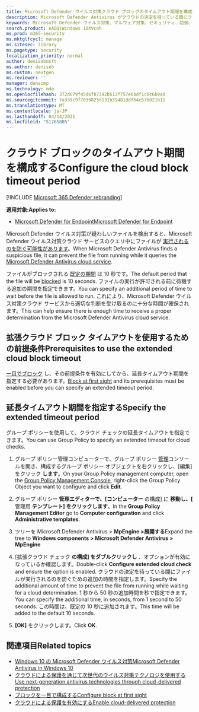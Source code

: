 ```yaml
---
title: Microsoft Defender ウイルス対策クラウド ブロックのタイムアウト期間を構成する
description: Microsoft Defender Antivirus がクラウドの決定を待っている間にファイルの実行をブロックする時間を構成できます。
keywords: Microsoft Defender ウイルス対策、マルウェア対策、セキュリティ、防御、クラウド、タイムアウト、ブロック、期間、秒
search.product: eADQiWindows 10XVcnh
ms.prod: m365-security
ms.mktglfcycl: manage
ms.sitesec: library
ms.pagetype: security
localization_priority: normal
author: denisebmsft
ms.author: deniseb
ms.custom: nextgen
ms.reviewer: ''
manager: dansimp
ms.technology: mde
ms.openlocfilehash: 372d679f45d6f87392b612f757e6bdf1c6c6b9ad
ms.sourcegitcommit: 7a339c9f7039825d131b39481ddf54c57b021b11
ms.translationtype: MT
ms.contentlocale: ja-JP
ms.lasthandoff: 04/14/2021
ms.locfileid: "51765805"
---
```

# <a name="configure-the-cloud-block-timeout-period"></a><span data-ttu-id="9314c-104">クラウド ブロックのタイムアウト期間を構成する</span><span class="sxs-lookup"><span data-stu-id="9314c-104">Configure the cloud block timeout period</span></span>

[!INCLUDE [Microsoft 365 Defender rebranding](../../includes/microsoft-defender.md)]


<span data-ttu-id="9314c-105">**適用対象:**</span><span class="sxs-lookup"><span data-stu-id="9314c-105">**Applies to:**</span></span>

- [<span data-ttu-id="9314c-106">Microsoft Defender for Endpoint</span><span class="sxs-lookup"><span data-stu-id="9314c-106">Microsoft Defender for Endpoint</span></span>](/microsoft-365/security/defender-endpoint/)

<span data-ttu-id="9314c-107">Microsoft Defender ウイルス対策が疑わしいファイルを検出すると、Microsoft Defender ウイルス対策クラウド サービスのクエリ中にファイルが [実行されるのを防ぐ可能性があります](cloud-protection-microsoft-defender-antivirus.md)。</span><span class="sxs-lookup"><span data-stu-id="9314c-107">When Microsoft Defender Antivirus finds a suspicious file, it can prevent the file from running while it queries the [Microsoft Defender Antivirus cloud service](cloud-protection-microsoft-defender-antivirus.md).</span></span>

<span data-ttu-id="9314c-108">ファイルがブロックされる [既定の期間](configure-block-at-first-sight-microsoft-defender-antivirus.md) は 10 秒です。</span><span class="sxs-lookup"><span data-stu-id="9314c-108">The default period that the file will be [blocked](configure-block-at-first-sight-microsoft-defender-antivirus.md) is 10 seconds.</span></span> <span data-ttu-id="9314c-109">ファイルの実行が許可される前に待機する追加の期間を指定できます。</span><span class="sxs-lookup"><span data-stu-id="9314c-109">You can specify an additional period of time to wait before the file is allowed to run.</span></span> <span data-ttu-id="9314c-110">これにより、Microsoft Defender ウイルス対策クラウド サービスから適切な判断を受け取るのに十分な時間が確保されます。</span><span class="sxs-lookup"><span data-stu-id="9314c-110">This can help ensure there is enough time to receive a proper determination from the Microsoft Defender Antivirus cloud service.</span></span>

## <a name="prerequisites-to-use-the-extended-cloud-block-timeout"></a><span data-ttu-id="9314c-111">拡張クラウド ブロック タイムアウトを使用するための前提条件</span><span class="sxs-lookup"><span data-stu-id="9314c-111">Prerequisites to use the extended cloud block timeout</span></span>

<span data-ttu-id="9314c-112">[一目でブロック](configure-block-at-first-sight-microsoft-defender-antivirus.md) し、その前提条件を有効にしてから、延長タイムアウト期間を指定する必要があります。</span><span class="sxs-lookup"><span data-stu-id="9314c-112">[Block at first sight](configure-block-at-first-sight-microsoft-defender-antivirus.md) and its prerequisites must be enabled before you can specify an extended timeout period.</span></span>

## <a name="specify-the-extended-timeout-period"></a><span data-ttu-id="9314c-113">延長タイムアウト期間を指定する</span><span class="sxs-lookup"><span data-stu-id="9314c-113">Specify the extended timeout period</span></span>

<span data-ttu-id="9314c-114">グループ ポリシーを使用して、クラウド チェックの延長タイムアウトを指定できます。</span><span class="sxs-lookup"><span data-stu-id="9314c-114">You can use Group Policy to specify an extended timeout for cloud checks.</span></span>

1. <span data-ttu-id="9314c-115">グループ ポリシー管理コンピューターで、グループ ポリシー [管理](/previous-versions/windows/it-pro/windows-server-2008-R2-and-2008/cc731212(v=ws.11))コンソールを開き、構成するグループ ポリシー オブジェクトを右クリックし、[編集] をクリック **します**。</span><span class="sxs-lookup"><span data-stu-id="9314c-115">On your Group Policy management computer, open the [Group Policy Management Console](/previous-versions/windows/it-pro/windows-server-2008-R2-and-2008/cc731212(v=ws.11)), right-click the Group Policy Object you want to configure and click **Edit**.</span></span>

2. <span data-ttu-id="9314c-116">グループ ポリシー **管理エディターで、[コンピューター** の構成] に **移動し、[** 管理用 **テンプレート] をクリックします**。</span><span class="sxs-lookup"><span data-stu-id="9314c-116">In the **Group Policy Management Editor** go to **Computer configuration** and click **Administrative templates**.</span></span>

3. <span data-ttu-id="9314c-117">ツリーを Microsoft Defender Antivirus > **MpEngine >展開する**</span><span class="sxs-lookup"><span data-stu-id="9314c-117">Expand the tree to **Windows components > Microsoft Defender Antivirus > MpEngine**</span></span>

4. <span data-ttu-id="9314c-118">[拡張クラウド チェック **の構成] をダブルクリックし** 、オプションが有効になっているか確認します。</span><span class="sxs-lookup"><span data-stu-id="9314c-118">Double-click **Configure extended cloud check** and ensure the option is enabled.</span></span> <span data-ttu-id="9314c-119">クラウドの決定を待っている間にファイルが実行されるのを防ぐための追加の時間を指定します。</span><span class="sxs-lookup"><span data-stu-id="9314c-119">Specify the additional amount of time to prevent the file from running while waiting for a cloud determination.</span></span> <span data-ttu-id="9314c-120">1 秒から 50 秒の追加時間を秒で指定できます。</span><span class="sxs-lookup"><span data-stu-id="9314c-120">You can specify the additional time, in seconds, from 1 second to 50 seconds.</span></span> <span data-ttu-id="9314c-121">この時間は、既定の 10 秒に追加されます。</span><span class="sxs-lookup"><span data-stu-id="9314c-121">This time will be added to the default 10 seconds.</span></span>

5. <span data-ttu-id="9314c-122">**[OK]** をクリックします。</span><span class="sxs-lookup"><span data-stu-id="9314c-122">Click **OK**.</span></span>

## <a name="related-topics"></a><span data-ttu-id="9314c-123">関連項目</span><span class="sxs-lookup"><span data-stu-id="9314c-123">Related topics</span></span>

- [<span data-ttu-id="9314c-124">Windows 10 の Microsoft Defender ウイルス対策</span><span class="sxs-lookup"><span data-stu-id="9314c-124">Microsoft Defender Antivirus in Windows 10</span></span>](microsoft-defender-antivirus-in-windows-10.md)
- [<span data-ttu-id="9314c-125">クラウドによる保護を通じて次世代のウイルス対策テクノロジを使用する</span><span class="sxs-lookup"><span data-stu-id="9314c-125">Use next-generation antivirus technologies through cloud-delivered protection</span></span>](cloud-protection-microsoft-defender-antivirus.md)
- [<span data-ttu-id="9314c-126">ブロックを一目で構成する</span><span class="sxs-lookup"><span data-stu-id="9314c-126">Configure block at first sight</span></span>](configure-block-at-first-sight-microsoft-defender-antivirus.md)
- [<span data-ttu-id="9314c-127">クラウドによる保護を有効にする</span><span class="sxs-lookup"><span data-stu-id="9314c-127">Enable cloud-delivered protection</span></span>](enable-cloud-protection-microsoft-defender-antivirus.md)